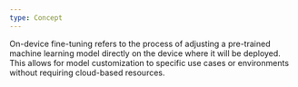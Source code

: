 ```yaml
---
type: Concept
---
```


On-device fine-tuning refers to the process of adjusting a pre-trained machine learning model directly on the device where it will be deployed. This allows for model customization to specific use cases or environments without requiring cloud-based resources.